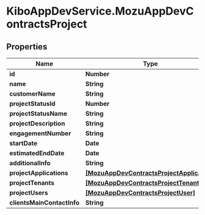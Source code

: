 # KiboAppDevService.MozuAppDevContractsProject

## Properties

Name | Type | Description | Notes
------------ | ------------- | ------------- | -------------
**id** | **Number** |  | [optional] 
**name** | **String** |  | [optional] 
**customerName** | **String** |  | [optional] 
**projectStatusId** | **Number** |  | [optional] 
**projectStatusName** | **String** |  | [optional] 
**projectDescription** | **String** |  | [optional] 
**engagementNumber** | **String** |  | [optional] 
**startDate** | **Date** |  | [optional] 
**estimatedEndDate** | **Date** |  | [optional] 
**additionalInfo** | **String** |  | [optional] 
**projectApplications** | [**[MozuAppDevContractsProjectApplication]**](MozuAppDevContractsProjectApplication.md) |  | [optional] 
**projectTenants** | [**[MozuAppDevContractsProjectTenant]**](MozuAppDevContractsProjectTenant.md) |  | [optional] 
**projectUsers** | [**[MozuAppDevContractsProjectUser]**](MozuAppDevContractsProjectUser.md) |  | [optional] 
**clientsMainContactInfo** | **String** |  | [optional] 


